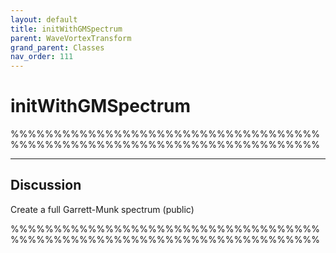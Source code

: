 ```yaml
---
layout: default
title: initWithGMSpectrum
parent: WaveVortexTransform
grand_parent: Classes
nav_order: 111
---
```


#  initWithGMSpectrum

%%%%%%%%%%%%%%%%%%%%%%%%%%%%%%%%%%%%%%%%%%%%%%%%%%%%%%%%%%%%%%%%%%%%%%%%


---

## Discussion

  Create a full Garrett-Munk spectrum (public)
 
 %%%%%%%%%%%%%%%%%%%%%%%%%%%%%%%%%%%%%%%%%%%%%%%%%%%%%%%%%%%%%%%%%%%%%%%%
